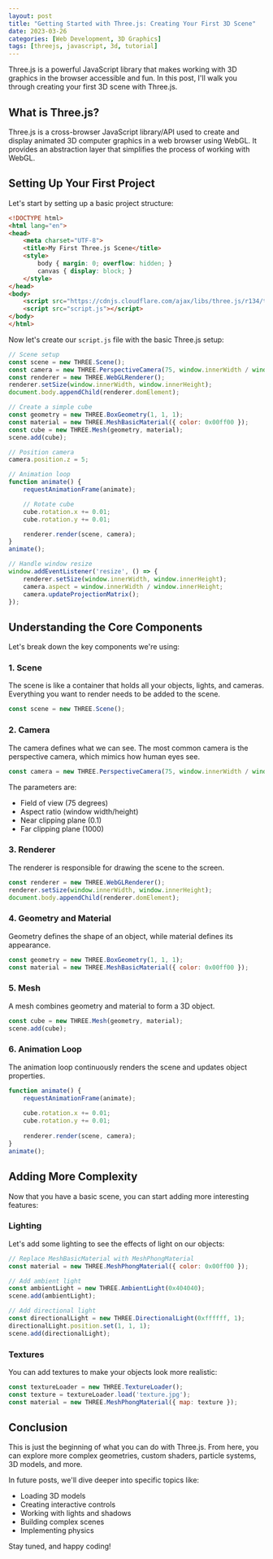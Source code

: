 ```yaml
---
layout: post
title: "Getting Started with Three.js: Creating Your First 3D Scene"
date: 2023-03-26
categories: [Web Development, 3D Graphics]
tags: [threejs, javascript, 3d, tutorial]
---
```


Three.js is a powerful JavaScript library that makes working with 3D graphics in the browser accessible and fun. In this post, I'll walk you through creating your first 3D scene with Three.js.

## What is Three.js?

Three.js is a cross-browser JavaScript library/API used to create and display animated 3D computer graphics in a web browser using WebGL. It provides an abstraction layer that simplifies the process of working with WebGL.

## Setting Up Your First Project

Let's start by setting up a basic project structure:

```html
<!DOCTYPE html>
<html lang="en">
<head>
    <meta charset="UTF-8">
    <title>My First Three.js Scene</title>
    <style>
        body { margin: 0; overflow: hidden; }
        canvas { display: block; }
    </style>
</head>
<body>
    <script src="https://cdnjs.cloudflare.com/ajax/libs/three.js/r134/three.min.js"></script>
    <script src="script.js"></script>
</body>
</html>
```

Now let's create our `script.js` file with the basic Three.js setup:

```javascript
// Scene setup
const scene = new THREE.Scene();
const camera = new THREE.PerspectiveCamera(75, window.innerWidth / window.innerHeight, 0.1, 1000);
const renderer = new THREE.WebGLRenderer();
renderer.setSize(window.innerWidth, window.innerHeight);
document.body.appendChild(renderer.domElement);

// Create a simple cube
const geometry = new THREE.BoxGeometry(1, 1, 1);
const material = new THREE.MeshBasicMaterial({ color: 0x00ff00 });
const cube = new THREE.Mesh(geometry, material);
scene.add(cube);

// Position camera
camera.position.z = 5;

// Animation loop
function animate() {
    requestAnimationFrame(animate);

    // Rotate cube
    cube.rotation.x += 0.01;
    cube.rotation.y += 0.01;

    renderer.render(scene, camera);
}
animate();

// Handle window resize
window.addEventListener('resize', () => {
    renderer.setSize(window.innerWidth, window.innerHeight);
    camera.aspect = window.innerWidth / window.innerHeight;
    camera.updateProjectionMatrix();
});
```

## Understanding the Core Components

Let's break down the key components we're using:

### 1. Scene

The scene is like a container that holds all your objects, lights, and cameras. Everything you want to render needs to be added to the scene.

```javascript
const scene = new THREE.Scene();
```

### 2. Camera

The camera defines what we can see. The most common camera is the perspective camera, which mimics how human eyes see.

```javascript
const camera = new THREE.PerspectiveCamera(75, window.innerWidth / window.innerHeight, 0.1, 1000);
```

The parameters are:
- Field of view (75 degrees)
- Aspect ratio (window width/height)
- Near clipping plane (0.1)
- Far clipping plane (1000)

### 3. Renderer

The renderer is responsible for drawing the scene to the screen.

```javascript
const renderer = new THREE.WebGLRenderer();
renderer.setSize(window.innerWidth, window.innerHeight);
document.body.appendChild(renderer.domElement);
```

### 4. Geometry and Material

Geometry defines the shape of an object, while material defines its appearance.

```javascript
const geometry = new THREE.BoxGeometry(1, 1, 1);
const material = new THREE.MeshBasicMaterial({ color: 0x00ff00 });
```

### 5. Mesh

A mesh combines geometry and material to form a 3D object.

```javascript
const cube = new THREE.Mesh(geometry, material);
scene.add(cube);
```

### 6. Animation Loop

The animation loop continuously renders the scene and updates object properties.

```javascript
function animate() {
    requestAnimationFrame(animate);
    
    cube.rotation.x += 0.01;
    cube.rotation.y += 0.01;
    
    renderer.render(scene, camera);
}
animate();
```

## Adding More Complexity

Now that you have a basic scene, you can start adding more interesting features:

### Lighting

Let's add some lighting to see the effects of light on our objects:

```javascript
// Replace MeshBasicMaterial with MeshPhongMaterial
const material = new THREE.MeshPhongMaterial({ color: 0x00ff00 });

// Add ambient light
const ambientLight = new THREE.AmbientLight(0x404040);
scene.add(ambientLight);

// Add directional light
const directionalLight = new THREE.DirectionalLight(0xffffff, 1);
directionalLight.position.set(1, 1, 1);
scene.add(directionalLight);
```

### Textures

You can add textures to make your objects look more realistic:

```javascript
const textureLoader = new THREE.TextureLoader();
const texture = textureLoader.load('texture.jpg');
const material = new THREE.MeshPhongMaterial({ map: texture });
```

## Conclusion

This is just the beginning of what you can do with Three.js. From here, you can explore more complex geometries, custom shaders, particle systems, 3D models, and more.

In future posts, we'll dive deeper into specific topics like:
- Loading 3D models
- Creating interactive controls
- Working with lights and shadows
- Building complex scenes
- Implementing physics

Stay tuned, and happy coding! 